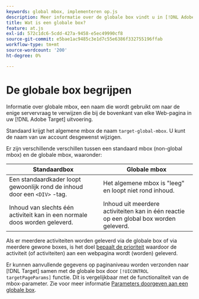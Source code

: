 ```yaml
---
keywords: global mbox, implementeren op.js
description: Meer informatie over de globale box vindt u in [!DNL Adobe Target], a name used to refer to the single server call made at the top of each web page in your [!DNL Target] uitvoering.
title: Wat is een globale box?
feature: at.js
exl-id: 572c1dc6-5cdd-427a-9458-e5ec49990cf8
source-git-commit: e5bae1ac9485c3e1d7c55e6386f332755196ffab
workflow-type: tm+mt
source-wordcount: '200'
ht-degree: 0%

---
```


# De globale box begrijpen

Informatie over globale mbox, een naam die wordt gebruikt om naar de enige servervraag te verwijzen die bij de bovenkant van elke Web-pagina in uw [!DNL Adobe Target] uitvoering.

Standaard krijgt het algemene mbox de naam `target-global-mbox`. U kunt de naam van uw account desgewenst wijzigen.

Er zijn verschillende verschillen tussen een standaard mbox (non-global mbox) en de globale mbox, waaronder:

| Standaardbox | Globale mbox |
|--- |--- |
| Een standaardkader loopt gewoonlijk rond de inhoud door een `<DIV>` -tag. | Het algemene mbox is &quot;leeg&quot; en loopt niet rond inhoud. |
| Inhoud van slechts één activiteit kan in een normale doos worden geleverd. | Inhoud uit meerdere activiteiten kan in één reactie op een global box worden geleverd. |

Als er meerdere activiteiten worden geleverd via de globale box of via meerdere gewone boxes, is het doel [bepaalt de prioriteit](https://experienceleague.adobe.com/docs/target/using/activities/priority.html) waardoor de activiteit (of activiteiten) aan een webpagina wordt (worden) geleverd.

Er kunnen aanvullende gegevens op paginaniveau worden verzonden naar [!DNL Target] samen met de globale box door `[!UICONTROL targetPageParams]` functie. Dit is vergelijkbaar met de functionaliteit van de mbox-parameter. Zie voor meer informatie [Parameters doorgeven aan een globale box](/help/dev/implement/client-side/atjs/global-mbox/pass-parameters-to-global-mbox.md).
